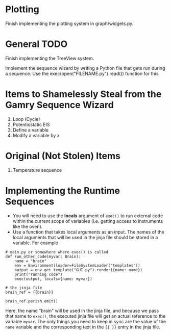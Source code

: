 # Plotting
Finish implementing the plotting system in graph/widgets.py.

# General TODO
Finish implementing the TreeView system.

Implement the sequence wizard by writing a Python file that gets run during a sequence.
Use the exec(open("FILENAME.py").read()) function for this.

# Items to Shamelessly Steal from the Gamry Sequence Wizard
1. Loop (Cycle)
2. Potentiostatic EIS
3. Define a variable
4. Modify a variable by x

# Original (Not Stolen) Items
1. Temperature sequence

# Implementing the Runtime Sequences
- You will need to use the **locals** argument of `exec()` to run external code within the current scope of variables (i.e. getting access to instruments like the oven).
- Use a function that takes local arguments as an input. The names of the local arguments that will be used in the jinja file should be stored in a variable. For example

```
# main.py or somewhere where exec() is called
def run_other_code(myvar: Brain):
    name = "brain"
    env = Environment(loader=FileSystemLoader("templates"))
    output = env.get_template("GUI.py").render({name: name})
    print("running code")
    exec(output, locals={name: myvar})
```

```
# the jinja file
brain_ref = {{brain}}

brain_ref.perish.emit()
```

Here, the name "brain" will be used in the jinja file, and because we pass that name to `exec()`, the executed jinja file will get an actual reference to the variable `myvar`. The only things you need to keep in sync are the value of the `name` variable and the corresponding text in the `{{ }}` entry in the jinja file.